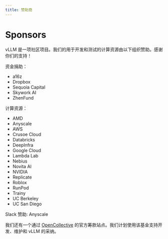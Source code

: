 ```yaml
---
title: 赞助商
---
```


# Sponsors

vLLM 是一项社区项目。我们的用于开发和测试的计算资源由以下组织赞助。感谢你们的支持！

资金捐助：

- a16z
- Dropbox
- Sequoia Capital
- Skywork AI
- ZhenFund

计算资源：

- AMD
- Anyscale
- AWS
- Crusoe Cloud
- Databricks
- DeepInfra
- Google Cloud
- Lambda Lab
- Nebius
- Novita AI
- NVIDIA
- Replicate
- Roblox
- RunPod
- Trainy
- UC Berkeley
- UC San Diego

Slack 赞助: Anyscale

我们还有一个通过 [OpenCollective](https://opencollective.com/vllm) 的官方筹款站点。我们计划使用该基金支持开发、维护和 vLLM 的采纳。
